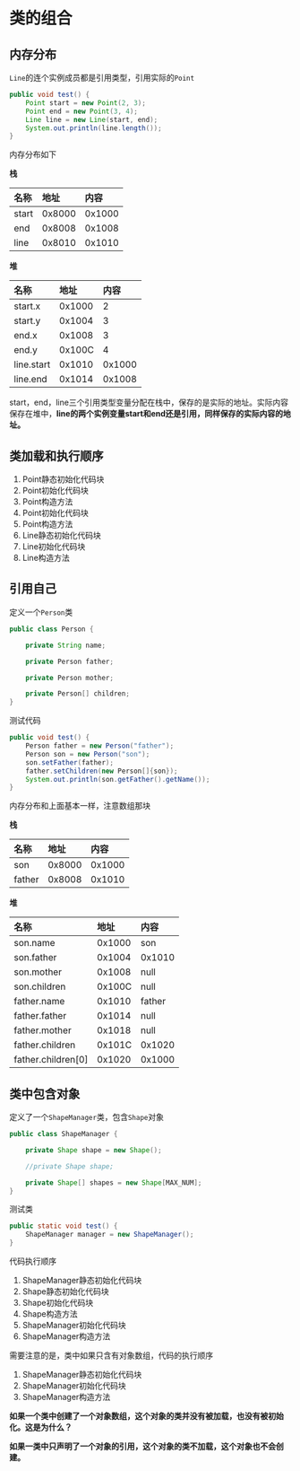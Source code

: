 # 类的组合

## 内存分布

`Line`的连个实例成员都是引用类型，引用实际的`Point`

```java
public void test() {
    Point start = new Point(2, 3);
    Point end = new Point(3, 4);
    Line line = new Line(start, end);
    System.out.println(line.length());
}
```

内存分布如下

**栈**

| 名称 | 地址 | 内容|
| :--- | :----| :---- |
| start | 0x8000 | 0x1000 |
| end | 0x8008 | 0x1008 |
| line | 0x8010 | 0x1010 |

**堆**

| 名称 | 地址 | 内容|
| :--- | :----| :---- |
| start.x | 0x1000 | 2 |
| start.y | 0x1004 | 3 |
| end.x | 0x1008 | 3 |
| end.y | 0x100C | 4 |
| line.start | 0x1010 | 0x1000 |
| line.end | 0x1014 | 0x1008 |

start，end，line三个引用类型变量分配在栈中，保存的是实际的地址。实际内容保存在堆中，**line的两个实例变量start和end还是引用，同样保存的实际内容的地址。**

## 类加载和执行顺序

1. Point静态初始化代码块
2. Point初始化代码块
3. Point构造方法
4. Point初始化代码块
5. Point构造方法
6. Line静态初始化代码块
7. Line初始化代码块
8. Line构造方法

## 引用自己

定义一个`Person`类

```java
public class Person {

    private String name;

    private Person father;

    private Person mother;

    private Person[] children;
}
```

测试代码

```java
public void test() {
    Person father = new Person("father");
    Person son = new Person("son");
    son.setFather(father);
    father.setChildren(new Person[]{son});
    System.out.println(son.getFather().getName());
}
```

内存分布和上面基本一样，注意数组那块

**栈**

| 名称 | 地址 | 内容|
| :--- | :----| :---- |
| son | 0x8000 | 0x1000 |
| father | 0x8008 | 0x1010 |

**堆**

| 名称 | 地址 | 内容|
| :--- | :----| :---- |
| son.name | 0x1000 | son |
| son.father | 0x1004 | 0x1010 |
| son.mother | 0x1008 | null |
| son.children | 0x100C | null |
| father.name | 0x1010 | father |
| father.father | 0x1014 | null |
| father.mother | 0x1018 | null |
| father.children | 0x101C | 0x1020 |
| father.children[0] | 0x1020 | 0x1000 |

## 类中包含对象

定义了一个`ShapeManager`类，包含`Shape`对象

```java
public class ShapeManager {

    private Shape shape = new Shape();

    //private Shape shape;

    private Shape[] shapes = new Shape[MAX_NUM];
}
```

测试类

```java
public static void test() {
    ShapeManager manager = new ShapeManager();
}
```

代码执行顺序

1. ShapeManager静态初始化代码块
2. Shape静态初始化代码块
3. Shape初始化代码块
4. Shape构造方法
5. ShapeManager初始化代码块
6. ShapeManager构造方法

需要注意的是，类中如果只含有对象数组，代码的执行顺序

1. ShapeManager静态初始化代码块
2. ShapeManager初始化代码块
3. ShapeManager构造方法

**如果一个类中创建了一个对象数组，这个对象的类并没有被加载，也没有被初始化。这是为什么？**

**如果一类中只声明了一个对象的引用，这个对象的类不加载，这个对象也不会创建。**
